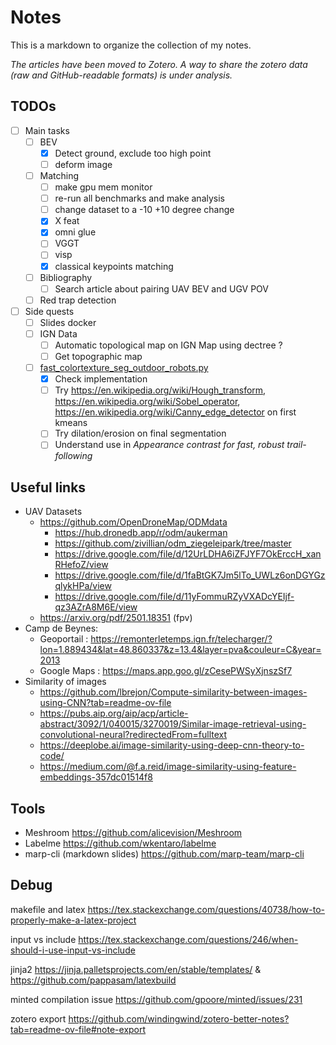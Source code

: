 Notes
===

This is a markdown to organize the collection of my notes.

_The articles have been moved to Zotero. A way to share the zotero data (raw and GitHub-readable
formats) is under analysis._

## TODOs

- [ ] Main tasks
    - [ ] BEV
        - [x] Detect ground, exclude too high point
        - [ ] deform image
    - [ ] Matching
        - [ ] make gpu mem monitor
        - [ ] re-run all benchmarks and make analysis
        - [ ] change dataset to a -10 +10 degree change
        - [x] X feat
        - [x] omni glue
        - [ ] VGGT
        - [ ] visp
        - [x] classical keypoints matching
    - [ ] Bibliography
        - [ ] Search article about pairing UAV BEV and UGV POV
    - [ ] Red trap detection
- [ ] Side quests
    - [ ] Slides docker
    - [ ] IGN Data
        - [ ] Automatic topological map on IGN Map using dectree ?
        - [ ] Get topographic map
    - [ ] [fast_colortexture_seg_outdoor_robots.py](../scripts/fast_colortexture_seg_outdoor_robots.py)
        - [x] Check implementation
        - [ ] Try https://en.wikipedia.org/wiki/Hough_transform, https://en.wikipedia.org/wiki/Sobel_operator,
          https://en.wikipedia.org/wiki/Canny_edge_detector on first kmeans
        - [ ] Try dilation/erosion on final segmentation
        - [ ] Understand use in _Appearance contrast for fast, robust trail-following_

## Useful links

- UAV Datasets
    - https://github.com/OpenDroneMap/ODMdata
        - https://hub.dronedb.app/r/odm/aukerman
        - https://github.com/zivillian/odm_ziegeleipark/tree/master
        - https://drive.google.com/file/d/12UrLDHA6iZFJYF7OkErccH_xanRHefoZ/view
        - https://drive.google.com/file/d/1faBtGK7Jm5lTo_UWLz6onDGYGzqlykHPa/view
        - https://drive.google.com/file/d/11yFommuRZyVXADcYEIjf-qz3AZrA8M6E/view
    - https://arxiv.org/pdf/2501.18351 (fpv)
- Camp de Beynes:
    - Geoportail :
      https://remonterletemps.ign.fr/telecharger/?lon=1.889434&lat=48.860337&z=13.4&layer=pva&couleur=C&year=2013
    - Google Maps : https://maps.app.goo.gl/zCesePWSyXjnszSf7
- Similarity of images
    - https://github.com/lbrejon/Compute-similarity-between-images-using-CNN?tab=readme-ov-file
    - https://pubs.aip.org/aip/acp/article-abstract/3092/1/040015/3270019/Similar-image-retrieval-using-convolutional-neural?redirectedFrom=fulltext
    - https://deeplobe.ai/image-similarity-using-deep-cnn-theory-to-code/
    - https://medium.com/@f.a.reid/image-similarity-using-feature-embeddings-357dc01514f8

## Tools

- Meshroom https://github.com/alicevision/Meshroom
- Labelme https://github.com/wkentaro/labelme
- marp-cli (markdown slides) https://github.com/marp-team/marp-cli

## Debug

makefile and latex https://tex.stackexchange.com/questions/40738/how-to-properly-make-a-latex-project

input vs include https://tex.stackexchange.com/questions/246/when-should-i-use-input-vs-include

jinja2 https://jinja.palletsprojects.com/en/stable/templates/ & https://github.com/pappasam/latexbuild

minted compilation issue https://github.com/gpoore/minted/issues/231

zotero export https://github.com/windingwind/zotero-better-notes?tab=readme-ov-file#note-export
